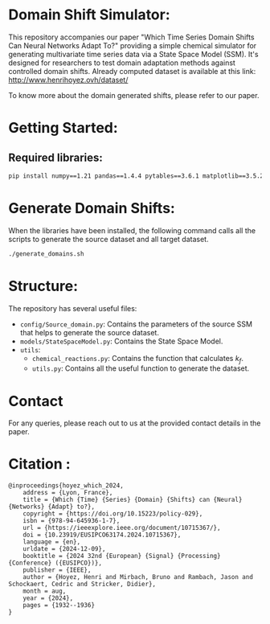 # Domain Shift Simulator:

This repository accompanies our paper "Which Time Series Domain Shifts Can Neural Networks Adapt To?" providing a simple chemical simulator for generating multivariate time series data via a State Space Model (SSM). It's designed for researchers to test domain adaptation methods against controlled domain shifts. Already computed dataset is available at this link: http://www.henrihoyez.ovh/dataset/

To know more about the domain generated shifts, please refer to our paper.

# Getting Started:

## Required libraries:
```bash
pip install numpy==1.21 pandas==1.4.4 pytables==3.6.1 matplotlib==3.5.2
```

# Generate Domain Shifts:

When the libraries have been installed, the following command calls all the scripts to generate the source dataset and all target dataset. 

```bash
./generate_domains.sh
```

# Structure:

The repository has several useful files:
- `config/Source_domain.py`: Contains the parameters of the source SSM that helps to generate the source dataset.
- `models/StateSpaceModel.py`: Contains the State Space Model.
- `utils`:
    - `chemical_reactions.py`: Contains the function that calculates $k_f$. 
    - `utils.py`: Contains all the useful function to generate the dataset.


# Contact
For any queries, please reach out to us at the provided contact details in the paper.

# Citation :

```
@inproceedings{hoyez_which_2024,
	address = {Lyon, France},
	title = {Which {Time} {Series} {Domain} {Shifts} can {Neural} {Networks} {Adapt} to?},
	copyright = {https://doi.org/10.15223/policy-029},
	isbn = {978-94-645936-1-7},
	url = {https://ieeexplore.ieee.org/document/10715367/},
	doi = {10.23919/EUSIPCO63174.2024.10715367},
	language = {en},
	urldate = {2024-12-09},
	booktitle = {2024 32nd {European} {Signal} {Processing} {Conference} ({EUSIPCO})},
	publisher = {IEEE},
	author = {Hoyez, Henri and Mirbach, Bruno and Rambach, Jason and Schockaert, Cedric and Stricker, Didier},
	month = aug,
	year = {2024},
	pages = {1932--1936}
}
```

